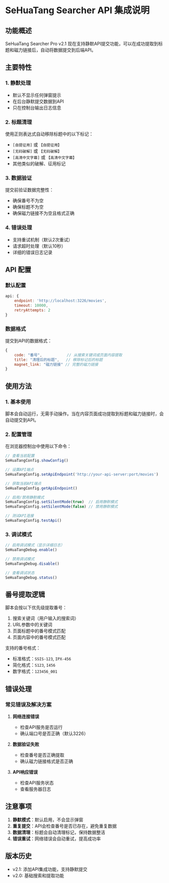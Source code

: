 # SeHuaTang Searcher API 集成说明

## 功能概述

SeHuaTang Searcher Pro v2.1 现在支持静默API提交功能，可以在成功提取到标题和磁力链接后，自动将数据提交到后端API。

## 主要特性

### 1. 静默处理
- 默认不显示任何弹窗提示
- 在后台静默提交数据到API
- 只在控制台输出日志信息

### 2. 标题清理
使用正则表达式自动移除标题中的以下标记：
- `[自提征用]` 或 `【自提征用】`
- `[无码破解]` 或 `【无码破解】`
- `[高清中文字幕]` 或 `【高清中文字幕】`
- 其他类似的破解、征用标记

### 3. 数据验证
提交前验证数据完整性：
- 确保番号不为空
- 确保标题不为空
- 确保磁力链接不为空且格式正确

### 4. 错误处理
- 支持重试机制（默认2次重试）
- 请求超时处理（默认10秒）
- 详细的错误日志记录

## API 配置

### 默认配置
```javascript
api: {
    endpoint: 'http://localhost:3226/movies',
    timeout: 10000,
    retryAttempts: 2
}
```

### 数据格式
提交到API的数据格式：
```javascript
{
    code: "番号",           // 从搜索关键词或页面内容提取
    title: "清理后的标题",   // 移除标记后的标题
    magnet_link: "磁力链接" // 完整的磁力链接
}
```

## 使用方法

### 1. 基本使用
脚本会自动运行，无需手动操作。当在内容页面成功提取到标题和磁力链接时，会自动提交到API。

### 2. 配置管理
在浏览器控制台中使用以下命令：

```javascript
// 查看当前配置
SeHuaTangConfig.showConfig()

// 设置API端点
SeHuaTangConfig.setApiEndpoint('http://your-api-server:port/movies')

// 获取当前API端点
SeHuaTangConfig.getApiEndpoint()

// 启用/禁用静默模式
SeHuaTangConfig.setSilentMode(true)  // 启用静默模式
SeHuaTangConfig.setSilentMode(false) // 禁用静默模式

// 测试API连接
SeHuaTangConfig.testApi()
```

### 3. 调试模式
```javascript
// 启用调试模式（显示详细日志）
SeHuaTangDebug.enable()

// 禁用调试模式
SeHuaTangDebug.disable()

// 查看调试状态
SeHuaTangDebug.status()
```

## 番号提取逻辑

脚本会按以下优先级提取番号：
1. 搜索关键词（用户输入的搜索词）
2. URL参数中的关键词
3. 页面标题中的番号模式匹配
4. 页面内容中的番号模式匹配

支持的番号格式：
- 标准格式：`SSIS-123`, `IPX-456`
- 简化格式：`S123`, `I456`
- 数字格式：`123456_001`

## 错误处理

### 常见错误及解决方案

1. **网络连接错误**
   - 检查API服务是否运行
   - 确认端口号是否正确（默认3226）

2. **数据验证失败**
   - 检查番号是否正确提取
   - 确认磁力链接格式是否正确

3. **API响应错误**
   - 检查API服务状态
   - 查看服务器日志

## 注意事项

1. **静默模式**：默认启用，不会显示弹窗
2. **重复提交**：API会检查番号是否已存在，避免重复数据
3. **数据清理**：标题会自动清理标记，保持数据整洁
4. **错误重试**：网络错误会自动重试，提高成功率

## 版本历史

- v2.1: 添加API集成功能，支持静默提交
- v2.0: 基础搜索和提取功能
